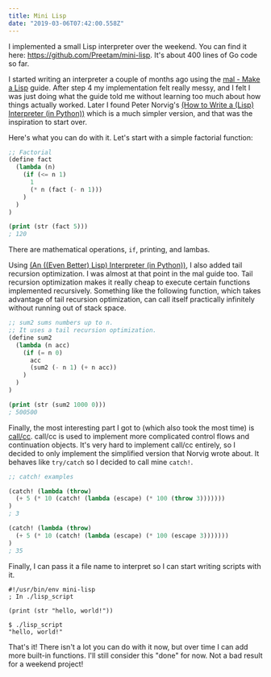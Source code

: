 ```yaml
---
title: Mini Lisp
date: "2019-03-06T07:42:00.558Z"
---
```


I implemented a small Lisp interpreter over the weekend. You can find it here:
https://github.com/Preetam/mini-lisp. It's about 400 lines of Go code so far.

I started writing an interpreter a couple of months ago using the [mal - Make a
Lisp](https://github.com/kanaka/mal/) guide. After step 4 my implementation felt
really messy, and I felt I was just doing what the guide told me without learning
too much about how things actually worked. Later I found Peter Norvig's
[(How to Write a (Lisp) Interpreter (in Python))](http://norvig.com/lispy.html)
which is a much simpler version, and that was the inspiration to start over.

Here's what you can do with it. Let's start with a simple factorial function:

<!--more-->

```lisp
;; Factorial
(define fact
  (lambda (n)
    (if (<= n 1)
      1
      (* n (fact (- n 1)))
    )
  )
)

(print (str (fact 5)))
; 120
```

There are mathematical operations, `if`, printing, and lambas.

Using [(An ((Even Better) Lisp) Interpreter (in Python))](http://norvig.com/lispy2.html),
I also added tail recursion optimization. I was almost at that point in the mal guide too.
Tail recursion optimization makes it really cheap to execute certain functions implemented
recursively. Something like the following function, which takes advantage of tail recursion
optimization, can call itself practically infinitely without running out of stack space.

```lisp
;; sum2 sums numbers up to n.
;; It uses a tail recursion optimization.
(define sum2
  (lambda (n acc)
    (if (= n 0)
      acc
      (sum2 (- n 1) (+ n acc))
    )
  )
)

(print (str (sum2 1000 0)))
; 500500
```

Finally, the most interesting part I got to (which also took the most time) is
[call/cc](https://en.wikipedia.org/wiki/Call-with-current-continuation). call/cc
is used to implement more complicated control flows and continuation objects.
It's very hard to implement call/cc entirely, so I decided to only implement the
simplified version that Norvig wrote about. It behaves like `try/catch` so I
decided to call mine `catch!`.

```lisp
;; catch! examples

(catch! (lambda (throw)
  (+ 5 (* 10 (catch! (lambda (escape) (* 100 (throw 3)))))))
)
; 3

(catch! (lambda (throw)
  (+ 5 (* 10 (catch! (lambda (escape) (* 100 (escape 3)))))))
)
; 35
```

Finally, I can pass it a file name to interpret so I can start writing
scripts with it.

```
#!/usr/bin/env mini-lisp
; In ./lisp_script

(print (str "hello, world!"))
```

```
$ ./lisp_script
"hello, world!"
```

That's it! There isn't a lot you can do with it now, but over time I can add more
built-in functions. I'll still consider this "done" for now. Not a bad result for
a weekend project!
